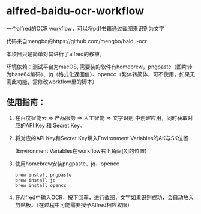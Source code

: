 # alfred-baidu-ocr-workflow

一个alfred的OCR workflow，可以将pdf书籍通过截图来识别为文字

代码来自mengbo的https://github.com/mengbo/baidu-ocr

本项目只是简单对其进行了alfred的移植。

环境依赖：测试平台为macOS, 需要装的软件有homebrew，pngpaste（图片转为base64编码）、jq（格式化返回值）、opencc（繁体转简体，可不使用，如果无需此功能，需修改workflow里的脚本）

## 使用指南：

1. 在百度智能云 => 产品服务 => 人工智能 => 文字识别 中创建应用，同时获取对应的API Key 和 Secret Key。

2. 将对应的API Key和Secret Key填入Environment Variables的AK与SK位置

   (Environment Variables在workflow右上角画[X]的位置)

3. 使用homebrew安装pngpaste、jq、opencc

   ~~~shell
   brew install pngpaste
   brew install jq
   brew install opencc
   ~~~

4. 在Alfred中输入OCR，按下回车，进行截图，文字如果识别成功，会自动放入剪贴板。（在过程中可能需要授予Alfred相应权限）

   